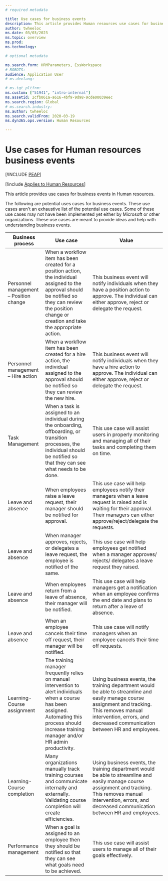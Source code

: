 ```yaml
---
# required metadata

title: Use cases for business events
description: This article provides Human resources use cases for business events.
author: twheeloc
ms.date: 03/03/2023
ms.topic: overview
ms.prod: 
ms.technology: 

# optional metadata

ms.search.form: HRMParameters, EssWorkspace
# ROBOTS: 
audience: Application User
# ms.devlang: 

# ms.tgt_pltfrm: 
ms.custom: ["51941", "intro-internal"]
ms.assetid: 2cfb061a-a616-4bf9-9d98-9cde00039eec
ms.search.region: Global
# ms.search.industry: 
ms.author: twheeloc
ms.search.validFrom: 2020-03-19
ms.dyn365.ops.version: Human Resources

---
```


# Use cases for Human resources business events


[!INCLUDE [PEAP](../includes/peap-2.md)]

[!include [Applies to Human Resources](../includes/applies-to-hr.md)]

This article provides use cases for business events in Human resources.

The following are potential uses cases for business events. These use cases aren't an exhaustive list of the potential use cases. Some of these use cases may not have been implemented yet either by Microsoft or other organizations. These use cases are meant to provide ideas and help with understanding business events. 

|Business process| Use case| Value| 
|---------------|----------|-------|
|Personnel management – Position change |When a workflow item has been created for a position action, the individual assigned to the approval should be notified so they can review the position change or creation and take the appropriate action.|This business event will notify individuals when they have a position action to approve. The individual can either approve, reject or delegate the request.| 
|Personnel management – Hire action |When a workflow item has been created for a hire action, the individual assigned to the approval should be notified so they can review the new hire. |This business event will notify individuals when they have a hire action to approve. The individual can either approve, reject or delegate the request. |
|Task Management |When a task is assigned to an individual during the onboarding, offboarding, or transition processes, the individual should be notified so that they can see what needs to be done. |This use case will assist users in properly monitoring and managing all of their tasks and completing them on time. |
|Leave and absence |When employees raise a leave request, their manager should be notified for approval. |This use case will help employees notify their managers when a leave request is raised and is waiting for their approval. Their managers can either approve/reject/delegate the requests. |
|Leave and absence |When manager approves, rejects, or delegates a leave request, the employee is notified of the same. |This use case will help employees get notified when a manager approves/ rejects/ delegates a leave request they raised.| 
|Leave and absence |When employees return from a leave of absence, their manager will be notified.|This use case will help managers get a notification when an employee confirms the end date and plans to return after a leave of absence. | 
|Leave and absence |When an employee cancels their time off request, their manager will be notified. |This use case will notify managers when an employee cancels their time off requests. |
|Learning- Course assignment |The training manager frequently relies on manual intervention to alert individuals when a course has been assigned. Automating this process should increase training manager and/or HR admin productivity. | Using business events, the training department would be able to streamline and easily manage course assignment and tracking. This removes manual intervention, errors, and decreased communication between HR and employees. |
|Learning- Course completion |Many organizations manually track training courses and communicate internally and externally. Validating course completion will create efficiencies.  |Using business events, the training department would be able to streamline and easily manage course assignment and tracking. This removes manual intervention, errors, and decreased communication between HR and employees. |
|Performance management |When a goal is assigned to an employee then they should be notified so that they can see what goals need to be achieved. |This use case will assist users to manage all of their goals effectively. |

 


